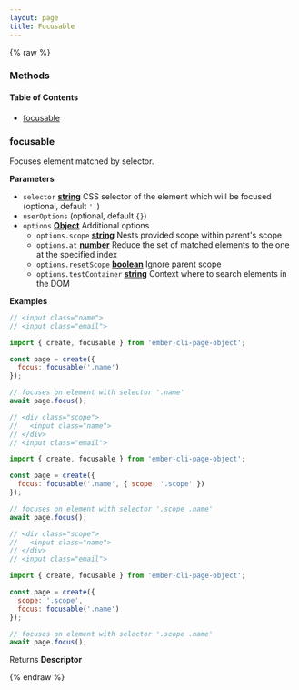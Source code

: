 ```yaml
---
layout: page
title: Focusable
---
```


{% raw %}
### Methods


<!-- Generated by documentation.js. Update this documentation by updating the source code. -->

#### Table of Contents

-   [focusable][1]

### focusable

Focuses element matched by selector.

**Parameters**

-   `selector` **[string][2]** CSS selector of the element which will be focused (optional, default `''`)
-   `userOptions`   (optional, default `{}`)
-   `options` **[Object][3]** Additional options
    -   `options.scope` **[string][2]** Nests provided scope within parent's scope
    -   `options.at` **[number][4]** Reduce the set of matched elements to the one at the specified index
    -   `options.resetScope` **[boolean][5]** Ignore parent scope
    -   `options.testContainer` **[string][2]** Context where to search elements in the DOM

**Examples**

```javascript
// <input class="name">
// <input class="email">

import { create, focusable } from 'ember-cli-page-object';

const page = create({
  focus: focusable('.name')
});

// focuses on element with selector '.name'
await page.focus();
```

```javascript
// <div class="scope">
//   <input class="name">
// </div>
// <input class="email">

import { create, focusable } from 'ember-cli-page-object';

const page = create({
  focus: focusable('.name', { scope: '.scope' })
});

// focuses on element with selector '.scope .name'
await page.focus();
```

```javascript
// <div class="scope">
//   <input class="name">
// </div>
// <input class="email">

import { create, focusable } from 'ember-cli-page-object';

const page = create({
  scope: '.scope',
  focus: focusable('.name')
});

// focuses on element with selector '.scope .name'
await page.focus();
```

Returns **Descriptor** 

[1]: #focusable

[2]: https://developer.mozilla.org/docs/Web/JavaScript/Reference/Global_Objects/String

[3]: https://developer.mozilla.org/docs/Web/JavaScript/Reference/Global_Objects/Object

[4]: https://developer.mozilla.org/docs/Web/JavaScript/Reference/Global_Objects/Number

[5]: https://developer.mozilla.org/docs/Web/JavaScript/Reference/Global_Objects/Boolean
{% endraw %}